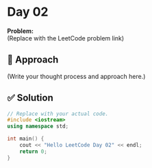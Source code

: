 # Day 02

**Problem:**  
(Replace with the LeetCode problem link)

## 🧠 Approach

(Write your thought process and approach here.)

## ✅ Solution

```cpp
// Replace with your actual code.
#include <iostream>
using namespace std;

int main() {
    cout << "Hello LeetCode Day 02" << endl;
    return 0;
}
```
